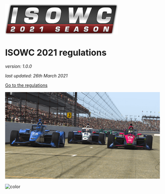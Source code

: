 ![logo](_images/league-logo.png ':size=400')

# ISOWC 2021 regulations
*version: 1.0.0*

*last updated: 26th March 2021*

[Go to the regulations](#introduction)

<!-- background image -->
![](_images/coverImage.png)

![color](#018ecc)
